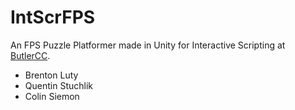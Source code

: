 # IntScrFPS
An FPS Puzzle Platformer made in Unity for Interactive Scripting at [ButlerCC](http://butlercc.edu).

- Brenton Luty
- Quentin Stuchlik
- Colin Siemon